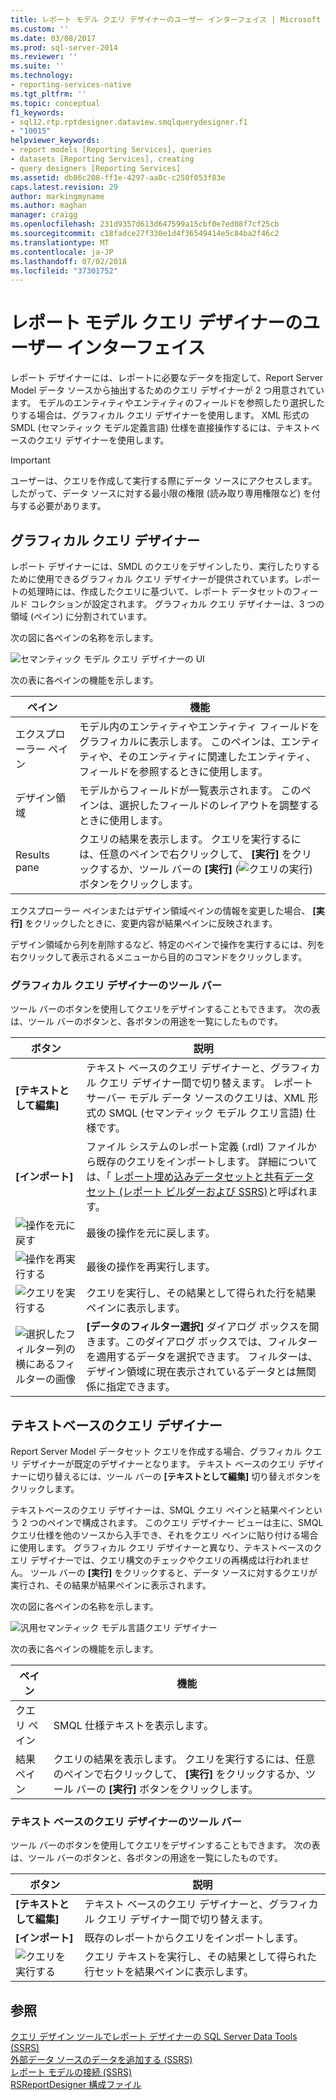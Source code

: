 ```yaml
---
title: レポート モデル クエリ デザイナーのユーザー インターフェイス | Microsoft Docs
ms.custom: ''
ms.date: 03/08/2017
ms.prod: sql-server-2014
ms.reviewer: ''
ms.suite: ''
ms.technology:
- reporting-services-native
ms.tgt_pltfrm: ''
ms.topic: conceptual
f1_keywords:
- sql12.rtp.rptdesigner.dataview.smqlquerydesigner.f1
- "10015"
helpviewer_keywords:
- report models [Reporting Services], queries
- datasets [Reporting Services], creating
- query designers [Reporting Services]
ms.assetid: db86c208-ff1e-4297-aa0c-c250f053f83e
caps.latest.revision: 29
author: markingmyname
ms.author: maghan
manager: craigg
ms.openlocfilehash: 231d9357d613d647599a15cbf0e7ed08f7cf25cb
ms.sourcegitcommit: c18fadce27f330e1d4f36549414e5c84ba2f46c2
ms.translationtype: MT
ms.contentlocale: ja-JP
ms.lasthandoff: 07/02/2018
ms.locfileid: "37301752"
---
```

# <a name="report-model-query-designer-user-interface"></a>レポート モデル クエリ デザイナーのユーザー インターフェイス
  レポート デザイナーには、レポートに必要なデータを指定して、Report Server Model データ ソースから抽出するためのクエリ デザイナーが 2 つ用意されています。 モデルのエンティティやエンティティのフィールドを参照したり選択したりする場合は、グラフィカル クエリ デザイナーを使用します。 XML 形式の SMDL (セマンティック モデル定義言語) 仕様を直接操作するには、テキストベースのクエリ デザイナーを使用します。  
  
> [!IMPORTANT]  
>  ユーザーは、クエリを作成して実行する際にデータ ソースにアクセスします。 したがって、データ ソースに対する最小限の権限 (読み取り専用権限など) を付与する必要があります。  
  
## <a name="graphical-query-designer"></a>グラフィカル クエリ デザイナー  
 レポート デザイナーには、SMDL のクエリをデザインしたり、実行したりするために使用できるグラフィカル クエリ デザイナーが提供されています。レポートの処理時には、作成したクエリに基づいて、レポート データセットのフィールド コレクションが設定されます。 グラフィカル クエリ デザイナーは、3 つの領域 (ペイン) に分割されています。  
  
 次の図に各ペインの名称を示します。  
  
 ![セマンティック モデル クエリ デザイナーの UI](../media/rsqd-dsawmodel-smql.gif "セマンティック モデル クエリ デザイナーの UI")  
  
 次の表に各ペインの機能を示します。  
  
|ペイン|機能|  
|----------|--------------|  
|エクスプローラー ペイン|モデル内のエンティティやエンティティ フィールドをグラフィカルに表示します。 このペインは、エンティティや、そのエンティティに関連したエンティティ、フィールドを参照するときに使用します。|  
|デザイン領域|モデルからフィールドが一覧表示されます。 このペインは、選択したフィールドのレイアウトを調整するときに使用します。|  
|Results pane|クエリの結果を表示します。 クエリを実行するには、任意のペインで右クリックして、 **[実行]** をクリックするか、ツール バーの **[実行]** (![クエリの実行](../../analysis-services/media/rsqdicon-run.gif "クエリの実行")) ボタンをクリックします。|  
  
 エクスプローラー ペインまたはデザイン領域ペインの情報を変更した場合、 **[実行]** をクリックしたときに、変更内容が結果ペインに反映されます。  
  
 デザイン領域から列を削除するなど、特定のペインで操作を実行するには、列を右クリックして表示されるメニューから目的のコマンドをクリックします。  
  
### <a name="graphical-query-designer-toolbar"></a>グラフィカル クエリ デザイナーのツール バー  
 ツール バーのボタンを使用してクエリをデザインすることもできます。 次の表は、ツール バーのボタンと、各ボタンの用途を一覧にしたものです。  
  
|ボタン|説明|  
|------------|-----------------|  
|**[テキストとして編集]**|テキスト ベースのクエリ デザイナーと、グラフィカル クエリ デザイナー間で切り替えます。 レポート サーバー モデル データ ソースのクエリは、XML 形式の SMQL (セマンティック モデル クエリ言語) 仕様です。|  
|**[インポート]**|ファイル システムのレポート定義 (.rdl) ファイルから既存のクエリをインポートします。 詳細については、「 [レポート埋め込みデータセットと共有データセット &#40;レポート ビルダーおよび SSRS&#41;](report-embedded-datasets-and-shared-datasets-report-builder-and-ssrs.md)と呼ばれます。|  
|![操作を元に戻す](../media/rsqdicon-undo.gif "操作を元に戻す")|最後の操作を元に戻します。|  
|![操作を再実行する](../media/rsqdicon-redo.gif "操作を再実行する")|最後の操作を再実行します。|  
|![クエリを実行する](../../analysis-services/media/rsqdicon-run.gif "クエリを実行する")|クエリを実行し、その結果として得られた行を結果ペインに表示します。|  
|![選択したフィルター列の横にあるフィルターの画像](../media/rsqdicon-filter.gif "選択したフィルター列の横にあるフィルターの画像")|**[データのフィルター選択]** ダイアログ ボックスを開きます。このダイアログ ボックスでは、フィルターを適用するデータを選択できます。 フィルターは、デザイン領域に現在表示されているデータとは無関係に指定できます。|  
  
## <a name="text-based-query-designer"></a>テキストベースのクエリ デザイナー  
 Report Server Model データセット クエリを作成する場合、グラフィカル クエリ デザイナーが既定のデザイナーとなります。 テキスト ベースのクエリ デザイナーに切り替えるには、ツール バーの **[テキストとして編集]** 切り替えボタンをクリックします。  
  
 テキストベースのクエリ デザイナーは、SMQL クエリ ペインと結果ペインという 2 つのペインで構成されます。 このクエリ デザイナー ビューは主に、SMQL クエリ仕様を他のソースから入手でき、それをクエリ ペインに貼り付ける場合に使用します。 グラフィカル クエリ デザイナーと異なり、テキストベースのクエリ デザイナーでは、クエリ構文のチェックやクエリの再構成は行われません。 ツール バーの **[実行]** をクリックすると、データ ソースに対するクエリが実行され、その結果が結果ペインに表示されます。  
  
 次の図に各ペインの名称を示します。  
  
 ![汎用セマンティック モデル言語クエリ デザイナー](../media/rsqd-dsawmodel-smql-generic.gif "汎用セマンティック モデル言語クエリ デザイナー")  
  
 次の表に各ペインの機能を示します。  
  
|ペイン|機能|  
|----------|--------------|  
|クエリ ペイン|SMQL 仕様テキストを表示します。|  
|結果ペイン|クエリの結果を表示します。 クエリを実行するには、任意のペインで右クリックして、 **[実行]** をクリックするか、ツール バーの **[実行]** ボタンをクリックします。|  
  
### <a name="text-based-query-designer-toolbar"></a>テキスト ベースのクエリ デザイナーのツール バー  
 ツール バーのボタンを使用してクエリをデザインすることもできます。 次の表は、ツール バーのボタンと、各ボタンの用途を一覧にしたものです。  
  
|ボタン|説明|  
|------------|-----------------|  
|**[テキストとして編集]**|テキスト ベースのクエリ デザイナーと、グラフィカル クエリ デザイナー間で切り替えます。|  
|**[インポート]**|既存のレポートからクエリをインポートします。|  
|![クエリを実行する](../../analysis-services/media/rsqdicon-run.gif "クエリを実行する")|クエリ テキストを実行し、その結果として得られた行セットを結果ペインに表示します。|  
  
## <a name="see-also"></a>参照  
 [クエリ デザイン ツールでレポート デザイナーの SQL Server Data Tools &#40;SSRS&#41;](query-design-tools-ssrs.md)   
 [外部データ ソースのデータを追加する &#40;SSRS&#41;](add-data-from-external-data-sources-ssrs.md)   
 [レポート モデルの接続 &#40;SSRS&#41;](report-model-connection-ssrs.md)   
 [RSReportDesigner 構成ファイル](../report-server/rsreportdesigner-configuration-file.md)  
  
  
